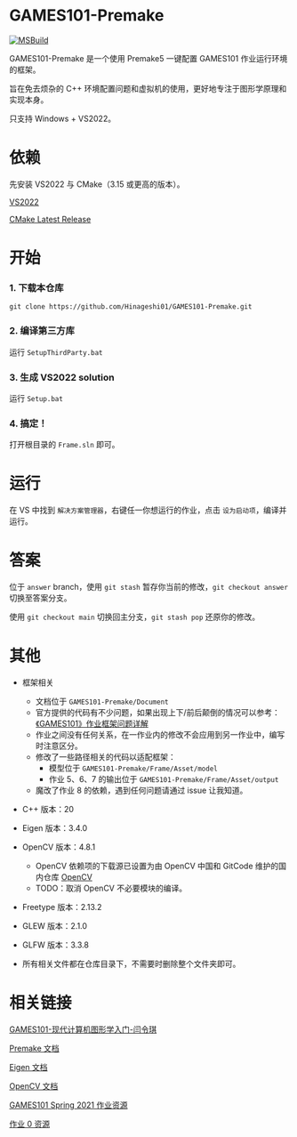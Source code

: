 # GAMES101-Premake
[![MSBuild](https://github.com/Hinageshi01/GAMES101-Premake/actions/workflows/msbuild.yml/badge.svg?branch=main)](https://github.com/Hinageshi01/GAMES101-Premake/actions/workflows/msbuild.yml)

GAMES101-Premake 是一个使用 Premake5 一键配置 GAMES101 作业运行环境的框架。

旨在免去烦杂的 C++ 环境配置问题和虚拟机的使用，更好地专注于图形学原理和实现本身。

只支持 Windows + VS2022。

# 依赖
先安装 VS2022 与 CMake（3.15 或更高的版本）。

[VS2022](https://visualstudio.microsoft.com/zh-hans/downloads/)

[CMake Latest Release](https://cmake.org/download/)

# 开始
### 1. 下载本仓库
`git clone https://github.com/Hinageshi01/GAMES101-Premake.git`

### 2. 编译第三方库
运行 `SetupThirdParty.bat`

### 3. 生成 VS2022 solution
运行 `Setup.bat`

### 4. 搞定！
打开根目录的 `Frame.sln` 即可。

# 运行
在 VS 中找到 `解决方案管理器`，右键任一你想运行的作业，点击 `设为启动项`，编译并运行。

# 答案
位于 `answer` branch，使用 `git stash` 暂存你当前的修改，`git checkout answer` 切换至答案分支。

使用 `git checkout main` 切换回主分支，`git stash pop` 还原你的修改。

# 其他
- 框架相关
  - 文档位于 `GAMES101-Premake/Document`
  - 官方提供的代码有不少问题，如果出现上下/前后颠倒的情况可以参考：[《GAMES101》作业框架问题详解](https://zhuanlan.zhihu.com/p/509902950)
  - 作业之间没有任何关系，在一作业内的修改不会应用到另一作业中，编写时注意区分。
  - 修改了一些路径相关的代码以适配框架：
    - 模型位于 `GAMES101-Premake/Frame/Asset/model`
    - 作业 5、6、7 的输出位于 `GAMES101-Premake/Frame/Asset/output`
  - 魔改了作业 8 的依赖，遇到任何问题请通过 issue 让我知道。

- C++ 版本：20

- Eigen 版本：3.4.0

- OpenCV 版本：4.8.1
  - OpenCV 依赖项的下载源已设置为由 OpenCV 中国和 GitCode 维护的国内仓库 [OpenCV](https://gitcode.net/opencv/opencv)
  - TODO：取消 OpenCV 不必要模块的编译。

- Freetype 版本：2.13.2

- GLEW 版本：2.1.0

- GLFW 版本：3.3.8

- 所有相关文件都在仓库目录下，不需要时删除整个文件夹即可。

# 相关链接
[GAMES101-现代计算机图形学入门-闫令琪](https://www.bilibili.com/video/BV1X7411F744/)

[Premake 文档](https://premake.github.io/)

[Eigen 文档](https://eigen.tuxfamily.org/dox/)

[OpenCV 文档](https://docs.opencv.org/4.8.0/index.html)

[GAMES101 Spring 2021 作业资源](https://games-cn.org/forums/topic/s2021-games101-zuoyehuizong/)

[作业 0 资源](https://github.com/slicol/Games101-Homework-Win)
